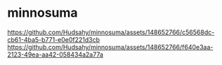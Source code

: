 # minnosuma
https://github.com/Hudsahy/minnosuma/assets/148652766/c56568dc-cb61-4ba5-b771-e0e0f221d3cb
https://github.com/Hudsahy/minnosuma/assets/148652766/f640e3aa-2123-49ea-aa42-058434a2a77a
